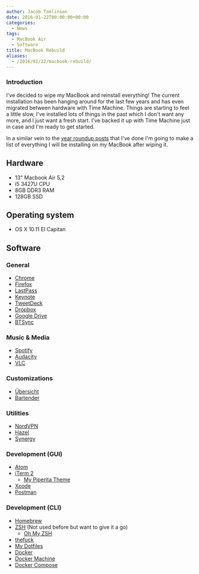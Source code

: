 ```yaml
---
author: Jacob Tomlinson
date: 2016-01-22T00:00:00+00:00
categories:
  - News
tags:
  - MacBook Air
  - Software
title: MacBook Rebuild
aliases:
  - /2016/01/22/macbook-rebuild/
---
```



### Introduction

I've decided to wipe my MacBook and reinstall everything! The current installation has been hanging around for the last few years and has even migrated between hardware with Time Machine. Things are starting to feel a little slow, I've installed lots of things in the past which I don't want any more, and I just want a fresh start. I've backed it up with Time Machine just in case and I'm ready to get started.

In a similar vein to the [year roundup posts][2015-roundup] that I've done I'm going to make a list of everything I will be installing on my MacBook after wiping it.

## Hardware
  * 13" Macbook Air 5,2
  * i5 3427U CPU
  * 8GB DDR3 RAM
  * 128GB SSD

## Operating system

 * OS X 10.11 El Capitan

## Software

### General

 * [Chrome](https://www.google.com/chrome/)
 * [Firefox](https://www.mozilla.org/en-GB/firefox/new/)
 * [LastPass](https://lastpass.com/)
 * [Keynote](https://www.apple.com/uk/mac/keynote/)
 * [TweetDeck](https://tweetdeck.twitter.com/)
 * [Dropbox](https://www.dropbox.com/)
 * [Google Drive](https://www.google.com/drive/)
 * [BTSync](https://www.getsync.com/)

### Music & Media

 * [Spotify](https://www.spotify.com/)
 * [Audacity](http://audacityteam.org/)
 * [VLC](http://www.videolan.org/vlc/download-windows.en_GB.html)

### Customizations
 * [Übersicht](http://tracesof.net/uebersicht/)
 * [Bartender](https://www.macbartender.com/)

### Utilities
 * [NordVPN](https://nordvpn.com/)
 * [Hazel](https://www.noodlesoft.com/hazel.php)
 * [Synergy](http://synergy-project.org/)

### Development (GUI)

 * [Atom](https://atom.io/)
 * [iTerm 2](http://iterm2.com/)
   * [My Piperita Theme](https://github.com/jacobtomlinson/terminal-piperita)
 * [Xcode](https://developer.apple.com/xcode/)
 * [Postman](https://www.getpostman.com/)

### Development (CLI)
 * [Homebrew](http://brew.sh/)
 * [ZSH](http://www.zsh.org/) (Not used before but want to give it a go)
   * [Oh My ZSH](https://github.com/robbyrussell/oh-my-zsh)
 * [thefuck](https://github.com/nvbn/thefuck)
 * [My Dotfiles](https://github.com/jacobtomlinson/dotfiles)
 * [Docker](https://www.docker.com/)
 * [Docker Machine](https://docs.docker.com/machine/)
 * [Docker Compose](https://docs.docker.com/compose/)


[2015-roundup]: https://www.jacobtomlinson.co.uk/news/2015/12/31/twenty-fifteen-roundup/
